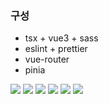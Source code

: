 
### 구성
- tsx + vue3 + sass
- eslint + prettier
- vue-router
- pinia

<img src="https://img.shields.io/badge/tsnode-3178C6?style=for-the-badge&logo=tsnode&logoColor=white">
<img src="https://img.shields.io/badge/typescript-3178C6?style=for-the-badge&logo=typescript&logoColor=white">
<img src="https://img.shields.io/badge/sass-CC6699?style=for-the-badge&logo=sass&logoColor=white">
<img src="https://img.shields.io/badge/eslint-4B32C3?style=for-the-badge&logo=eslint&logoColor=white">
<img src="https://img.shields.io/badge/prettier-F7B93E?style=for-the-badge&logo=prettier&logoColor=white">
<img src="https://img.shields.io/badge/vue.ts-4FC08D?style=for-the-badge&logo=vuedotjs&logoColor=white">
